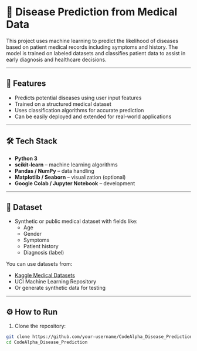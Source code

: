 # 🧠 Disease Prediction from Medical Data

This project uses machine learning to predict the likelihood of diseases based on patient medical records including symptoms and history. The model is trained on labeled datasets and classifies patient data to assist in early diagnosis and healthcare decisions.

---

## 🚀 Features

- Predicts potential diseases using user input features
- Trained on a structured medical dataset
- Uses classification algorithms for accurate prediction
- Can be easily deployed and extended for real-world applications

---

## 🛠️ Tech Stack

- **Python 3**
- **scikit-learn** – machine learning algorithms
- **Pandas / NumPy** – data handling
- **Matplotlib / Seaborn** – visualization (optional)
- **Google Colab / Jupyter Notebook** – development

---

## 📁 Dataset

- Synthetic or public medical dataset with fields like:
  - Age
  - Gender
  - Symptoms
  - Patient history
  - Diagnosis (label)

You can use datasets from:
- [Kaggle Medical Datasets](https://www.kaggle.com/datasets)
- UCI Machine Learning Repository
- Or generate synthetic data for testing

---

## ⚙️ How to Run

1. Clone the repository:

```bash
git clone https://github.com/your-username/CodeAlpha_Disease_Prediction.git
cd CodeAlpha_Disease_Prediction
